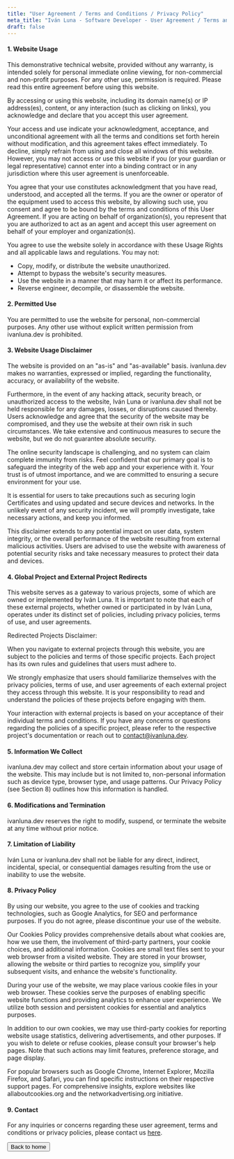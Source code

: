 ```yaml
---
title: "User Agreement / Terms and Conditions / Privacy Policy"
meta_title: "Iván Luna - Software Developer - User Agreement / Terms and Conditions / Privacy Policy"
draft: false
---
```


#### 1. Website Usage

This demonstrative technical website, provided without any warranty, is intended solely for personal immediate online viewing, for non-commercial and non-profit purposes. For any other use, permission is required. Please read this entire agreement before using this website.

By accessing or using this website, including its domain name(s) or IP address(es), content, or any interaction (such as clicking on links), you acknowledge and declare that you accept this user agreement.

Your access and use indicate your acknowledgment, acceptance, and unconditional agreement with all the terms and conditions set forth herein without modification, and this agreement takes effect immediately. To decline, simply refrain from using and close all windows of this website. However, you may not access or use this website if you (or your guardian or legal representative) cannot enter into a binding contract or in any jurisdiction where this user agreement is unenforceable.

You agree that your use constitutes acknowledgment that you have read, understood, and accepted all the terms. If you are the owner or operator of the equipment used to access this website, by allowing such use, you consent and agree to be bound by the terms and conditions of this User Agreement. If you are acting on behalf of organization(s), you represent that you are authorized to act as an agent and accept this user agreement on behalf of your employer and organization(s).

You agree to use the website solely in accordance with these Usage Rights and all applicable laws and regulations. You may not:
- Copy, modify, or distribute the website unauthorized.
- Attempt to bypass the website's security measures.
- Use the website in a manner that may harm it or affect its performance.
- Reverse engineer, decompile, or disassemble the website.

#### 2. Permitted Use

You are permitted to use the website for personal, non-commercial purposes. Any other use without explicit written permission from ivanluna.dev is prohibited.

#### 3. Website Usage Disclaimer

The website is provided on an "as-is" and "as-available" basis. ivanluna.dev makes no warranties, expressed or implied, regarding the functionality, accuracy, or availability of the website.

Furthermore, in the event of any hacking attack, security breach, or unauthorized access to the website, Iván Luna or ivanluna.dev shall not be held responsible for any damages, losses, or disruptions caused thereby. Users acknowledge and agree that the security of the website may be compromised, and they use the website at their own risk in such circumstances. We take extensive and continuous measures to secure the website, but we do not guarantee absolute security.

The online security landscape is challenging, and no system can claim complete immunity from risks. Feel confident that our primary goal is to safeguard the integrity of the web app and your experience with it. Your trust is of utmost importance, and we are committed to ensuring a secure environment for your use.

It is essential for users to take precautions such as securing login Certificates and using updated and secure devices and networks. In the unlikely event of any security incident, we will promptly investigate, take necessary actions, and keep you informed.

This disclaimer extends to any potential impact on user data, system integrity, or the overall performance of the website resulting from external malicious activities. Users are advised to use the website with awareness of potential security risks and take necessary measures to protect their data and devices.

#### 4. Global Project and External Project Redirects

This website serves as a gateway to various projects, some of which are owned or implemented by Iván Luna. It is important to note that each of these external projects, whether owned or participated in by Iván Luna, operates under its distinct set of policies, including privacy policies, terms of use, and user agreements.

Redirected Projects Disclaimer:

When you navigate to external projects through this website, you are subject to the policies and terms of those specific projects. Each project has its own rules and guidelines that users must adhere to.

We strongly emphasize that users should familiarize themselves with the privacy policies, terms of use, and user agreements of each external project they access through this website. It is your responsibility to read and understand the policies of these projects before engaging with them.

Your interaction with external projects is based on your acceptance of their individual terms and conditions. If you have any concerns or questions regarding the policies of a specific project, please refer to the respective project's documentation or reach out to contact@ivanluna.dev.

#### 5. Information We Collect

ivanluna.dev may collect and store certain information about your usage of the website. This may include but is not limited to, non-personal information such as device type, browser type, and usage patterns. Our Privacy Policy (see Section 8) outlines how this information is handled.

#### 6. Modifications and Termination

ivanluna.dev reserves the right to modify, suspend, or terminate the website at any time without prior notice.

#### 7. Limitation of Liability

Iván Luna or ivanluna.dev shall not be liable for any direct, indirect, incidental, special, or consequential damages resulting from the use or inability to use the website.

#### 8. Privacy Policy

By using our website, you agree to the use of cookies and tracking technologies, such as Google Analytics, for SEO and performance purposes. If you do not agree, please discontinue your use of the website.

Our Cookies Policy provides comprehensive details about what cookies are, how we use them, the involvement of third-party partners, your cookie choices, and additional information. Cookies are small text files sent to your web browser from a visited website. They are stored in your browser, allowing the website or third parties to recognize you, simplify your subsequent visits, and enhance the website's functionality.

During your use of the website, we may place various cookie files in your web browser. These cookies serve the purposes of enabling specific website functions and providing analytics to enhance user experience. We utilize both session and persistent cookies for essential and analytics purposes.

In addition to our own cookies, we may use third-party cookies for reporting website usage statistics, delivering advertisements, and other purposes. If you wish to delete or refuse cookies, please consult your browser's help pages. Note that such actions may limit features, preference storage, and page display.

For popular browsers such as Google Chrome, Internet Explorer, Mozilla Firefox, and Safari, you can find specific instructions on their respective support pages. For comprehensive insights, explore websites like allaboutcookies.org and the networkadvertising.org initiative.

#### 9. Contact

For any inquiries or concerns regarding these user agreement, terms and conditions or privacy policies, please contact us [here](/contact).

<div class="flex items-center justify-center mt-12">
    <button class="btn btn-primary" onclick="window.location.href='/';">Back to home</button>
</div>
 


       